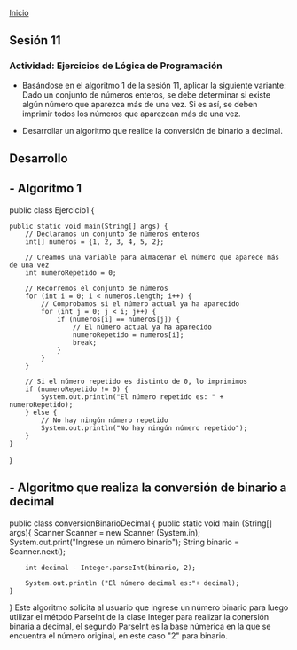 <!-- No borrar o modificar -->
[Inicio](./index.md)

## Sesión 11 

### Actividad: Ejercicios de Lógica de Programación
- Basándose en el algoritmo 1 de la sesión 11, aplicar la siguiente variante: Dado un conjunto de números enteros, se debe determinar si existe algún número que aparezca más de una vez. Si es así, se deben imprimir todos los números que aparezcan más de una vez.

- Desarrollar un algoritmo que realice la conversión de binario a decimal.

## Desarrollo 

## - Algoritmo 1
public class Ejercicio1 {

    public static void main(String[] args) {
        // Declaramos un conjunto de números enteros
        int[] numeros = {1, 2, 3, 4, 5, 2};

        // Creamos una variable para almacenar el número que aparece más de una vez
        int numeroRepetido = 0;

        // Recorremos el conjunto de números
        for (int i = 0; i < numeros.length; i++) {
            // Comprobamos si el número actual ya ha aparecido
            for (int j = 0; j < i; j++) {
                if (numeros[i] == numeros[j]) {
                    // El número actual ya ha aparecido
                    numeroRepetido = numeros[i];
                    break;
                }
            }
        }

        // Si el número repetido es distinto de 0, lo imprimimos
        if (numeroRepetido != 0) {
            System.out.println("El número repetido es: " + numeroRepetido);
        } else {
            // No hay ningún número repetido
            System.out.println("No hay ningún número repetido");
        }
    }
}

## - Algoritmo que realiza la conversión de binario a decimal 
public class conversionBinarioDecimal {
    public static void main (String[] args){
        Scanner Scanner = new Scanner (System.in);
        System.out.print("Ingrese un número binario");
        String binario = Scanner.next();

        int decimal - Integer.parseInt(binario, 2);

        System.out.println ("El número decimal es:"+ decimal);
    }
}
Este algoritmo solicita al usuario que ingrese un número binario para luego utilizar el método ParseInt de la clase Integer para realizar la conersión binaria a decimal, el segundo ParseInt es la base númerica en la que se encuentra el número original, en este caso "2" para binario.
<!-- Su documentación aquí -->






